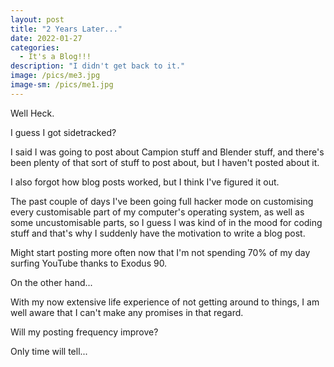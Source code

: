 ```yaml
---
layout: post
title: "2 Years Later..."
date: 2022-01-27
categories:
  - It's a Blog!!!
description: "I didn't get back to it."
image: /pics/me3.jpg
image-sm: /pics/me1.jpg
---
```

Well Heck.

I guess I got sidetracked?

I said I was going to post about Campion stuff and Blender stuff, and there's been plenty of that sort of stuff to post about, but I haven't posted about it.

I also forgot how blog posts worked, but I think I've figured it out.

The past couple of days I've been going full hacker mode on customising every customisable part of my computer's operating system, as well as some uncustomisable parts, so I guess I was kind of in the mood for coding stuff and that's why I suddenly have the motivation to write a blog post.

Might start posting more often now that I'm not spending 70% of my day surfing YouTube thanks to Exodus 90.

On the other hand...

With my now extensive life experience of not getting around to things, I am well aware that I can't make any promises in that regard.

Will my posting frequency improve?

Only time will tell...
